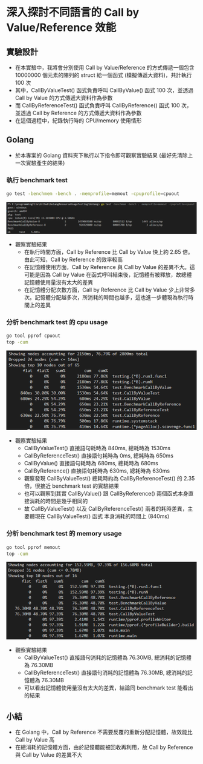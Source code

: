 # 深入探討不同語言的 Call by Value/Reference 效能
## 實驗設計
* 在本實驗中，我將會分別使用 Call by Value/Reference 的方式傳遞一個包含 10000000 個元素的陣列的 struct 給一個函式 (模擬傳遞大資料)，共計執行 100 次
* 其中，CallByValueTest() 函式負責呼叫 CallByValue() 函式 100 次，並透過 Call by Value 的方式傳遞大資料作為參數
* 而 CallByReferenceTest() 函式負責呼叫 CallByReference() 函式 100 次，並透過 Call by Reference 的方式傳遞大資料作為參數
* 在這個過程中，紀錄執行時的 CPU/memory 使用情形

## Golang
* 於本專案的 Golang 資料夾下執行以下指令即可觀察實驗結果 (最好先清除上一次實驗產生的結果)
### 執行 benchmark test
```bash
go test -benchmem -bench . -memprofile=memout -cpuprofile=cpuout
```

![alt text](image.png)
* 觀察實驗結果
    * 在執行時間方面，Call by Reference 比 Call by Value 快上約 2.65 倍。由此可知，Call by Reference 的效率較高
    * 在記憶體使用方面，Call by Reference 與 Call by Value 的差異不大。這可能是因為 Call by Value 在函式呼叫結束後，記憶體有被釋放，故總體記憶體使用量沒有太大的差異
    * 在記憶體分配次數方面，Call by Reference 比 Call by Value 少上非常多次。記憶體分配越多次，所消耗的時間也越多，這也進一步體現為執行時間上的差異

### 分析 benchmark test 的 cpu usage
```bash
go tool pprof cpuout
top -cum
```

![alt text](image-3.png)
* 觀察實驗結果
  * CallByValueTest() 直接語句耗時為 840ms, 總耗時為 1530ms
  * CallByReferenceTest() 直接語句耗時為 0ms, 總耗時為 650ms
  * CallByValue() 直接語句耗時為 680ms, 總耗時為 680ms
  * CallByReference() 直接語句耗時為 630ms, 總耗時為 630ms
  * 觀察發現 CallByValueTest() 總耗時約為 CallByReferenceTest() 的 2.35 倍，很接近 benchmark test 的實驗結果
  * 也可以觀察到其實 CallByValue() 跟 CallByReference() 兩個函式本身直接消耗的時間是幾乎相同的
  * 故 CallByValueTest() 以及 CallByReferenceTest() 兩者的耗時差異，主要體現在 CallByValueTest() 函式 本身消耗的時間上 (840ms)

### 分析 benchmark test 的 memory usage
```bash
go tool pprof memout
top -cum
```

![alt text](image-1.png)
* 觀察實驗結果
  * CallByValueTest() 直接語句消耗的記憶體為 76.30MB, 總消耗的記憶體為 76.30MB
  * CallByReferenceTest() 直接語句消耗的記憶體為 76.30MB, 總消耗的記憶體為 76.30MB
  * 可以看出記憶體使用量沒有太大的差異，結論同 benchmark test 能看出的結果

## 小結
* 在 Golang 中，Call by Reference 不需要反覆的重新分配記憶體，故效能比 Call by Value 高
* 在總消耗的記憶體方面，由於記憶體能被回收再利用，故 Call by Reference 與 Call by Value 的差異不大

